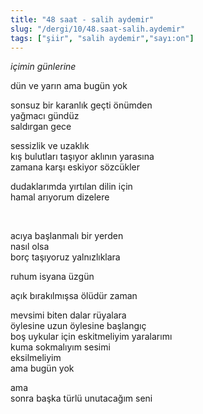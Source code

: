 ```yaml
---
title: "48 saat - salih aydemir"
slug: "/dergi/10/48.saat-salih.aydemir"
tags: ["şiir", "salih aydemir","sayı:on"]
---
```


*içimin günlerine*

dün ve yarın ama bugün yok

sonsuz bir karanlık geçti önümden\
yağmacı gündüz\
saldırgan gece

sessizlik ve uzaklık\
kış bulutları taşıyor aklının yarasına\
zamana karşı eskiyor sözcükler

dudaklarımda yırtılan dilin için\
hamal arıyorum dizelere

 

acıya başlanmalı bir yerden\
nasıl olsa\
borç taşıyoruz yalnızlıklara

ruhum isyana üzgün

açık bırakılmışsa ölüdür zaman

mevsimi biten dalar rüyalara\
öylesine uzun öylesine başlangıç\
boş uykular için eskitmeliyim yaralarımı\
kuma sokmalıyım sesimi\
eksilmeliyim\
ama bugün yok

ama\
sonra başka türlü unutacağım seni
